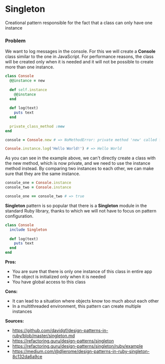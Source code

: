 # Singleton

Creational  pattern responsible for the fact that a class can only have one instance

### Problem

We want to log messages in the console. For this we will create a **Console** class similar to the one in JavaScript. For performance reasons, the class will be created only when it is needed and it will not be possible to create more than one instance.

``` Ruby
class Console
  @@instance = new
  
  def self.instance
    @@instance
  end
  
  def log(text)
    puts text
  end
  
  private_class_method :new
end

console = Console.new # => NoMethodError: private method 'new' called for Console:Class

Console.instance.log('Hello World!') # => Hello World
```

As you can see in the example above, we can't directly create a class with the new method, which is now private, and we need to use the instance method instead. By comparing two instances to each other, we can make sure that they are the same instance.

``` Ruby
console_one = Console.instance
console_two = Console.instance

console_one == console_two # => true
```

**Singleton** pattern is so popular that there is a **Singleton** module in the standard Ruby library, thanks to which we will not have to focus on pattern configuration.

``` Ruby
class Console
  include Singleton
  
  def log(text)
    puts text
  end
end
```

**Pros:**
- You are sure that there is only one instance of this class in entire app
- The object is initialized only when it is needed
- You have global access to this class

**Cons:**
- It can lead to a situation where objects know too much about each other
- In a multithreaded environment, this pattern can create multiple instances

**Sources:**
- https://github.com/davidgf/design-patterns-in-ruby/blob/master/singleton.md
- https://refactoring.guru/design-patterns/singleton
- https://refactoring.guru/design-patterns/singleton/ruby/example
- https://medium.com/@dljerome/design-patterns-in-ruby-singleton-8c132da6a9ce

